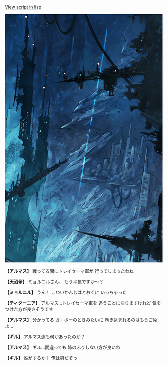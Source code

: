 [View script in lisp](../scripts/101003023.txt)

![underground_world_1.png](../images/backgrounds/underground_world_1.png)

**【アルマス】**
戦ってる間にトレイセーマ軍が
行ってしまったわね

**【天沼矛】**
ミョルニルさん、
もう平気ですか～？

**【ミョルニル】**
うん！
こわいかんじはとおくに
いっちゃった

**【ティターニア】**
アルマス…トレイセーマ軍を
追うことになりますけれど
気をつけた方が良さそうです

**【アルマス】**
分かってる
ガ・ボーのときみたいに
巻き込まれるのはもうご免よ…

**【ギル】**
アルマス達も何かあったのか？

**【アルマス】**
ギル…間違っても
姉のふりしない方が良いわ

**【ギル】**
誰がするか！
俺は男だぞっ